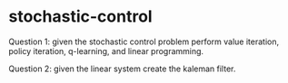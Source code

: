 # stochastic-control

Question 1: given the stochastic control problem perform value iteration, policy iteration, q-learning, and linear programming.

Question 2: given the linear system create the kaleman filter. 
